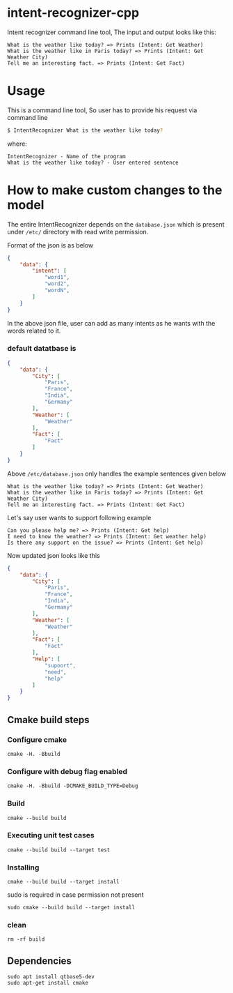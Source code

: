 # intent-recognizer-cpp
Intent recognizer command line tool, The input and output looks like this:

```
What is the weather like today? => Prints (Intent: Get Weather)
What is the weather like in Paris today? => Prints (Intent: Get Weather City)
Tell me an interesting fact. => Prints (Intent: Get Fact)
```

# Usage
This is a command line tool, So user has to provide his request via command line
```bash
$ IntentRecognizer What is the weather like today?
```
where:
    
    IntentRecognizer - Name of the program
    What is the weather like today? - User entered sentence

# How to make custom changes to the model
The entire IntentRecognizer depends on the `database.json` which is present under `/etc/` directory with read write permission.

Format of the json is as below
```json
{
    "data": {
        "intent": [
            "word1",
            "word2",
            "wordN",
        ]
    }
}
```
In the above json file, user can add as many intents as he wants with the words related to it. 

### default datatbase is 
```json
{
    "data": {
        "City": [
            "Paris",
            "France",
            "India",
            "Germany"
        ],
        "Weather": [
            "Weather"
        ],
        "Fact": [
            "Fact"
        ]
    }
}
```
Above `/etc/database.json` only handles the example sentences given below
```
What is the weather like today? => Prints (Intent: Get Weather)
What is the weather like in Paris today? => Prints (Intent: Get Weather City)
Tell me an interesting fact. => Prints (Intent: Get Fact)
```

Let's say user wants to support following example
```
Can you please help me? => Prints (Intent: Get help)
I need to know the weather? => Prints (Intent: Get weather help)
Is there any support on the issue? => Prints (Intent: Get help)
```
Now updated json looks like this
```json
{
    "data": {
        "City": [
            "Paris",
            "France",
            "India",
            "Germany"
        ],
        "Weather": [
            "Weather"
        ],
        "Fact": [
            "Fact"
        ],
        "Help": [
            "supoort",
            "need",
            "help"
        ]
    }
}
```

## Cmake build steps

### Configure cmake
```
cmake -H. -Bbuild
```

### Configure with debug flag enabled
```
cmake -H. -Bbuild -DCMAKE_BUILD_TYPE=Debug
```

### Build
```
cmake --build build
```

### Executing unit test cases
```
cmake --build build --target test
```

### Installing
```
cmake --build build --target install
```
sudo is required in case permission not present
```
sudo cmake --build build --target install
```

### clean
```
rm -rf build
```

## Dependencies
```
sudo apt install qtbase5-dev
sudo apt-get install cmake
```
